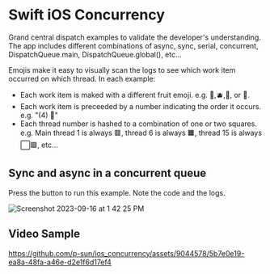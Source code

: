 # Swift iOS Concurrency
Grand central dispatch examples to validate the developer's understanding. The app includes different combinations of async, sync, serial, concurrent, DispatchQueue.main, DispatchQueue.global(), etc...

Emojis make it easy to visually scan the logs to see which work item occurred on which thread. In each example:
* Each work item is maked with a different fruit emoji. e.g. 🍊,🫐,🥝, or 🍇.
* Each work item is preceeded by a number indicating the order it occurs. e.g. "(4) 🍊"
* Each thread number is hashed to a combination of one or two squares. e.g. Main thread 1 is always 🟥, thread 6 is always 🟧, thread 15 is always ⬜️🟪, etc...

## Sync and async in a concurrent queue
Press the button to run this example. Note the code and the logs.

![Screenshot 2023-09-16 at 1 42 25 PM](https://github.com/p-sun/ios_concurrency/assets/9044578/0e9e1967-923a-4a4b-aa12-e03b0b0ff82b)

## Video Sample

https://github.com/p-sun/ios_concurrency/assets/9044578/5b7e0e19-ea8a-48fa-a46e-d2e1f6d17ef4
